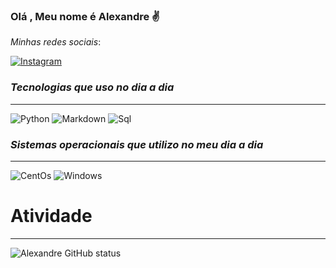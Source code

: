 ### Olá , Meu nome é Alexandre ✌️

*Minhas redes sociais*:


[![Instagram](https://img.shields.io/badge/Instagram-E4405F?style=for-the-badge&logo=instagram&logoColor=white)](https://www.instagram.com/xande_blopes/)


###  __*Tecnologias que uso no dia a dia*__
***
 ![Python](https://img.shields.io/badge/python-3670A0?style=for-the-badge&logo=python&logoColor=ffdd54)
 ![Markdown](https://img.shields.io/badge/Markdown-000000?style=for-the-badge&logo=markdown&logoColor=white)
 ![Sql](https://img.shields.io/badge/PostgreSQL-316192?style=for-the-badge&logo=postgresql&logoColor=white)
 
 
 
 ### __*Sistemas operacionais que utilizo no meu dia a dia*__ 
 ***
 ![CentOs](https://img.shields.io/badge/Cent%20OS-262577?style=for-the-badge&logo=CentOS&logoColor=white)
 ![Windows](https://img.shields.io/badge/Windows-0078D6?style=for-the-badge&logo=windows&logoColor=white)
 
 
 
 
 # Atividade
 ***
 ![Alexandre GitHub status](https://github-readme-stats.vercel.app/api?username=Alexandre3105&show_icons=true&theme=dark)
